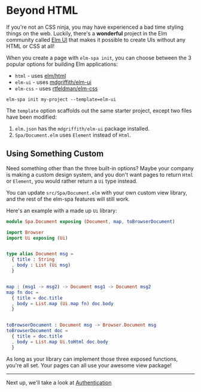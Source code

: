 # Beyond HTML

If you're not an CSS ninja, you may have experienced a bad time styling things on the web. Luckily, there's a __wonderful__ project in the Elm community called [Elm UI](https://package.elm-lang.org/packages/mdgriffith/elm-ui/latest/) that makes it possible to create UIs without any HTML or CSS at all!

When you create a page with `elm-spa init`, you can choose between the 3 popular options for building Elm applications:

- `html` - uses [elm/html](https://package.elm-lang.org/packages/elm/html/latest)
- `elm-ui` - uses [mdgriffith/elm-ui](https://package.elm-lang.org/packages/mdgriffith/elm-ui/latest)
- `elm-css` - uses [rtfeldman/elm-css](https://package.elm-lang.org/packages/rtfeldman/elm-css/latest)

```terminal
elm-spa init my-project --template=elm-ui
```

The `template` option scaffolds out the same starter project, except two files have been modified:

1. `elm.json` has the `mdgriffith/elm-ui` package installed.
2. `Spa/Document.elm` uses `Element` instead of `Html`.

## Using Something Custom

Need something other than the three built-in options? Maybe your company is making a custom design system, and you don't want pages to return `Html` or `Element`, you would rather return a `Ui` type instead.

You can update `src/Spa/Document.elm` with your own custom view library, and the rest of the elm-spa features will still work.

Here's an example with a made up `Ui` library:

```elm
module Spa.Document exposing (Document, map, toBrowserDocument)

import Browser
import Ui exposing (Ui)


type alias Document msg =
  { title : String
  , body : List (Ui msg)
  }


map : (msg1 -> msg2) -> Document msg1 -> Document msg2
map fn doc =
  { title = doc.title
  , body = List.map (Ui.map fn) doc.body
  }


toBrowserDocument : Document msg -> Browser.Document msg
toBrowserDocument doc =
  { title = doc.title
  , body = List.map Ui.toHtml doc.body
  }
```

As long as your library can implement those three exposed functions, you're all set. Your pages can all use your awesome view package!

---

Next up, we'll take a look at [Authentication](/guide/authentication)